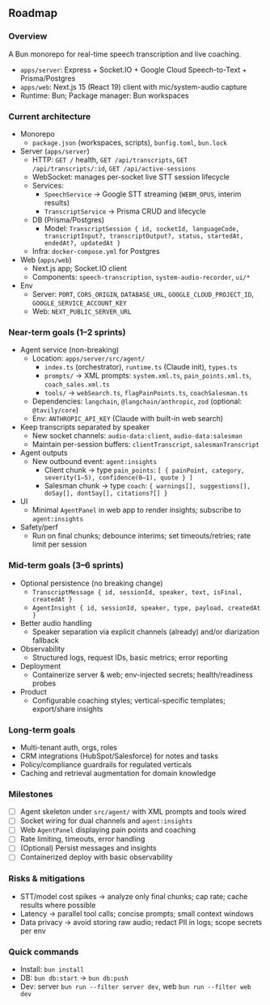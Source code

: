 ## Roadmap

### Overview
A Bun monorepo for real-time speech transcription and live coaching.
- `apps/server`: Express + Socket.IO + Google Cloud Speech-to-Text + Prisma/Postgres
- `apps/web`: Next.js 15 (React 19) client with mic/system-audio capture
- Runtime: Bun; Package manager: Bun workspaces

### Current architecture
- Monorepo
  - `package.json` (workspaces, scripts), `bunfig.toml`, `bun.lock`
- Server (`apps/server`)
  - HTTP: `GET /` health, `GET /api/transcripts`, `GET /api/transcripts/:id`, `GET /api/active-sessions`
  - WebSocket: manages per-socket live STT session lifecycle
  - Services:
    - `SpeechService` → Google STT streaming (`WEBM_OPUS`, interim results)
    - `TranscriptService` → Prisma CRUD and lifecycle
  - DB (Prisma/Postgres)
    - Model: `TranscriptSession { id, socketId, languageCode, transcriptInput?, transcriptOutput?, status, startedAt, endedAt?, updatedAt }`
  - Infra: `docker-compose.yml` for Postgres
- Web (`apps/web`)
  - Next.js app; Socket.IO client
  - Components: `speech-transcription`, `system-audio-recorder`, `ui/*`
- Env
  - Server: `PORT`, `CORS_ORIGIN`, `DATABASE_URL`, `GOOGLE_CLOUD_PROJECT_ID`, `GOOGLE_SERVICE_ACCOUNT_KEY`
  - Web: `NEXT_PUBLIC_SERVER_URL`

### Near-term goals (1–2 sprints)
- Agent service (non-breaking)
  - Location: `apps/server/src/agent/`
    - `index.ts` (orchestrator), `runtime.ts` (Claude init), `types.ts`
    - `prompts/` → XML prompts: `system.xml.ts`, `pain_points.xml.ts`, `coach_sales.xml.ts`
    - `tools/` → `webSearch.ts`, `flagPainPoints.ts`, `coachSalesman.ts`
  - Dependencies: `langchain`, `@langchain/anthropic`, `zod` (optional: `@tavily/core`)
  - Env: `ANTHROPIC_API_KEY` (Claude with built-in web search)
- Keep transcripts separated by speaker
  - New socket channels: `audio-data:client`, `audio-data:salesman`
  - Maintain per-session buffers: `clientTranscript`, `salesmanTranscript`
- Agent outputs
  - New outbound event: `agent:insights`
    - Client chunk → type `pain_points`: `[ { painPoint, category, severity(1–5), confidence(0–1), quote } ]`
    - Salesman chunk → type `coach`: `{ warnings[], suggestions[], doSay[], dontSay[], citations?[] }`
- UI
  - Minimal `AgentPanel` in web app to render insights; subscribe to `agent:insights`
- Safety/perf
  - Run on final chunks; debounce interims; set timeouts/retries; rate limit per session

### Mid-term goals (3–6 sprints)
- Optional persistence (no breaking change)
  - `TranscriptMessage { id, sessionId, speaker, text, isFinal, createdAt }`
  - `AgentInsight { id, sessionId, speaker, type, payload, createdAt }`
- Better audio handling
  - Speaker separation via explicit channels (already) and/or diarization fallback
- Observability
  - Structured logs, request IDs, basic metrics; error reporting
- Deployment
  - Containerize server & web; env-injected secrets; health/readiness probes
- Product
  - Configurable coaching styles; vertical-specific templates; export/share insights

### Long-term goals
- Multi-tenant auth, orgs, roles
- CRM integrations (HubSpot/Salesforce) for notes and tasks
- Policy/compliance guardrails for regulated verticals
- Caching and retrieval augmentation for domain knowledge

### Milestones
- [ ] Agent skeleton under `src/agent/` with XML prompts and tools wired
- [ ] Socket wiring for dual channels and `agent:insights`
- [ ] Web `AgentPanel` displaying pain points and coaching
- [ ] Rate limiting, timeouts, error handling
- [ ] (Optional) Persist messages and insights
- [ ] Containerized deploy with basic observability

### Risks & mitigations
- STT/model cost spikes → analyze only final chunks; cap rate; cache results where possible
- Latency → parallel tool calls; concise prompts; small context windows
- Data privacy → avoid storing raw audio; redact PII in logs; scope secrets per env

### Quick commands
- Install: `bun install`
- DB: `bun db:start` → `bun db:push`
- Dev: server `bun run --filter server dev`, web `bun run --filter web dev`
